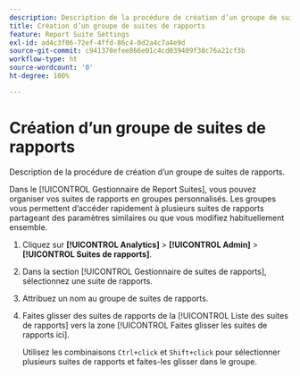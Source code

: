 ```yaml
---
description: Description de la procédure de création d’un groupe de suites de rapports.
title: Création d’un groupe de suites de rapports
feature: Report Suite Settings
exl-id: ad4c3f06-72ef-4ffd-86c4-0d2a4c7a4e9d
source-git-commit: c941370efee866e01c4cd039409f38c76a21cf3b
workflow-type: ht
source-wordcount: '0'
ht-degree: 100%

---
```


# Création d’un groupe de suites de rapports

Description de la procédure de création d’un groupe de suites de rapports.

Dans le [!UICONTROL Gestionnaire de Report Suites], vous pouvez organiser vos suites de rapports en groupes personnalisés. Les groupes vous permettent d’accéder rapidement à plusieurs suites de rapports partageant des paramètres similaires ou que vous modifiez habituellement ensemble.

1. Cliquez sur **[!UICONTROL Analytics]** > **[!UICONTROL Admin]** > **[!UICONTROL Suites de rapports]**.
1. Dans la section [!UICONTROL Gestionnaire de suites de rapports], sélectionnez une suite de rapports.
1. Attribuez un nom au groupe de suites de rapports.
1. Faites glisser des suites de rapports de la [!UICONTROL Liste des suites de rapports] vers la zone [!UICONTROL Faites glisser les suites de rapports ici].

   Utilisez les combinaisons `Ctrl+click` et `Shift+click` pour sélectionner plusieurs suites de rapports et faites-les glisser dans le groupe.
